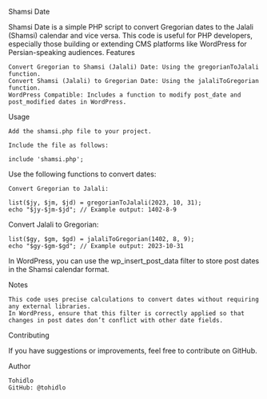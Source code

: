 Shamsi Date

Shamsi Date is a simple PHP script to convert Gregorian dates to the Jalali (Shamsi) calendar and vice versa. This code is useful for PHP developers, especially those building or extending CMS platforms like WordPress for Persian-speaking audiences.
Features

    Convert Gregorian to Shamsi (Jalali) Date: Using the gregorianToJalali function.
    Convert Shamsi (Jalali) to Gregorian Date: Using the jalaliToGregorian function.
    WordPress Compatible: Includes a function to modify post_date and post_modified dates in WordPress.

Usage

    Add the shamsi.php file to your project.

    Include the file as follows:

    include 'shamsi.php';

Use the following functions to convert dates:

    Convert Gregorian to Jalali:

    list($jy, $jm, $jd) = gregorianToJalali(2023, 10, 31);
    echo "$jy-$jm-$jd"; // Example output: 1402-8-9

Convert Jalali to Gregorian:

    list($gy, $gm, $gd) = jalaliToGregorian(1402, 8, 9);
    echo "$gy-$gm-$gd"; // Example output: 2023-10-31

In WordPress, you can use the wp_insert_post_data filter to store post dates in the Shamsi calendar format.

Notes

    This code uses precise calculations to convert dates without requiring any external libraries.
    In WordPress, ensure that this filter is correctly applied so that changes in post dates don’t conflict with other date fields.

Contributing

If you have suggestions or improvements, feel free to contribute on GitHub.

Author

    Tohidlo
    GitHub: @tohidlo
















